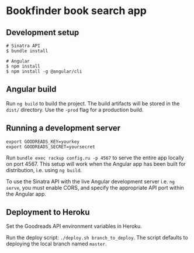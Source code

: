 # Bookfinder book search app

## Development setup

```shell
# Sinatra API
$ bundle install

# Angular
$ npm install
$ npm install -g @angular/cli
```

## Angular build

Run `ng build` to build the project. The build artifacts will be stored in the `dist/` directory. Use the `-prod` flag
for a production build.

## Running a development server

```shell
export GOODREADS_KEY=yourkey
export GOODREADS_SECRET=yoursecret
```

Run `bundle exec rackup config.ru -p 4567` to serve the entire app locally on port 4567. This setup will work when the
Angular app has been built for distribution, i.e. using `ng build`.

To use the Sinatra API with the live Angular development server i.e. `ng serve`, you must enable CORS, and specify the
appropriate API port within the Angular app.

## Deployment to Heroku

Set the Goodreads API environment variables in Heroku.

Run the deploy script: `./deploy.sh branch_to_deploy`. The script defaults to deploying the local branch named `master`.
